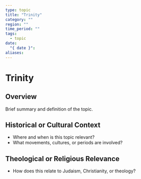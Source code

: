 ```yaml
---
type: topic
title: "Trinity"
category: ""
region: ""
time_period: ""
tags:
  - topic
date:
  "{ date }": 
aliases:
---
```


# Trinity

## Overview

Brief summary and definition of the topic.

## Historical or Cultural Context

- Where and when is this topic relevant?
- What movements, cultures, or periods are involved?

## Theological or Religious Relevance

- How does this relate to Judaism, Christianity, or theology?